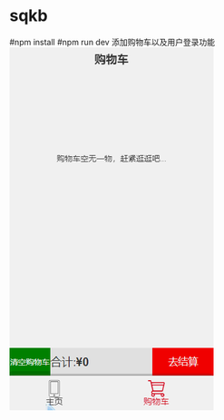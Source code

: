 # sqkb
#npm install
#npm run dev
添加购物车以及用户登录功能
![image](https://github.com/ghwq/sqkb/blob/master/src/assets/img/jdfw.gif)
